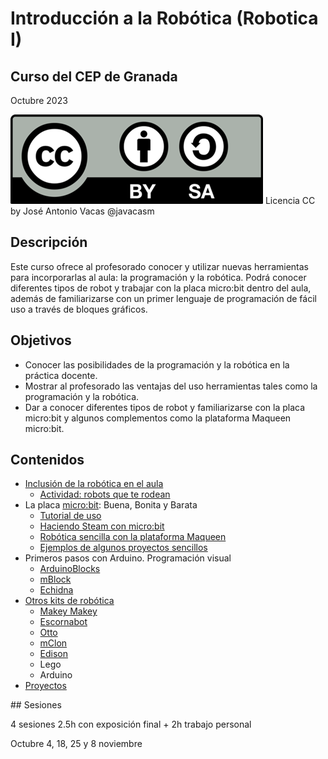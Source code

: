 # Introducción a la Robótica (Robotica I)

## Curso del CEP de Granada

Octubre 2023


![Licencia CC](./images/Licencia_CC.png) Licencia CC by José Antonio Vacas @javacasm 

## Descripción

Este curso ofrece al profesorado conocer y utilizar nuevas herramientas para incorporarlas al aula: la programación y la robótica. Podrá conocer diferentes tipos de robot y trabajar con la placa micro:bit dentro del aula, además de familiarizarse con un primer lenguaje de programación de fácil uso a través de bloques gráficos.

## Objetivos

* Conocer las posibilidades de la programación y la robótica en la práctica docente.
* Mostrar al profesorado las ventajas del uso herramientas tales como la programación y la robótica.
* Dar a conocer diferentes tipos de robot y familiarizarse con la placa micro:bit y algunos complementos como la plataforma Maqueen micro:bit.

## Contenidos


* [Inclusión de la robótica en el aula](./RoboticaPrimaria.md)
    * [Actividad: robots que te rodean](./IniciacionRobotica.md)
* La placa [micro:bit](./microbit_BBB.md): Buena, Bonita y Barata
    * [Tutorial de uso](./Microbit.md)
    * [Haciendo Steam con micro:bit](./microbit_Complementos.md)
    * [Robótica sencilla con la plataforma Maqueen](./MaQueen.md)
    * [Ejemplos de algunos proyectos sencillos](./microbit_ejemplos.md)
* Primeros pasos con Arduino. Programación visual
    * [ArduinoBlocks](./arduinoBlocks.md)
    * [mBlock](./mBlock.md)
    * [Echidna](./Echidna.md)
* [Otros kits de robótica](./OtrosProyectos.md)
    * [Makey Makey](./MakeyMakey/)
    * [Escornabot](./escornabot.md)
    * [Otto](./otto_DIY.md)
    * [mClon](./mClon.md)
    * [Edison](./edison.md)
    * Lego
    * Arduino
* [Proyectos](./Proyectos.md)

## Sesiones

4 sesiones 2.5h con exposición final + 2h trabajo personal

Octubre 4, 18, 25 y 8 noviembre 

